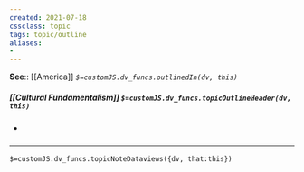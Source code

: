 ```yaml
---
created: 2021-07-18
cssclass: topic
tags: topic/outline
aliases:
- 
---
```


**See**:: [[America]]
*`$=customJS.dv_funcs.outlinedIn(dv, this)`*

##### [[Cultural Fundamentalism]] `$=customJS.dv_funcs.topicOutlineHeader(dv, this)`
- 

### <hr class="dataviews"/>

`$=customJS.dv_funcs.topicNoteDataviews({dv, that:this})`
